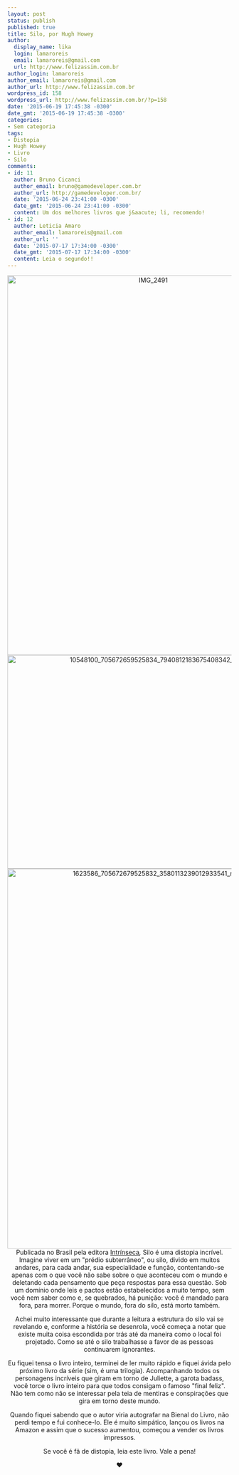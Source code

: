 ```yaml
---
layout: post
status: publish
published: true
title: Silo, por Hugh Howey
author:
  display_name: lika
  login: lamaroreis
  email: lamaroreis@gmail.com
  url: http://www.felizassim.com.br
author_login: lamaroreis
author_email: lamaroreis@gmail.com
author_url: http://www.felizassim.com.br
wordpress_id: 158
wordpress_url: http://www.felizassim.com.br/?p=158
date: '2015-06-19 17:45:38 -0300'
date_gmt: '2015-06-19 17:45:38 -0300'
categories:
- Sem categoria
tags:
- Distopia
- Hugh Howey
- Livro
- Silo
comments:
- id: 11
  author: Bruno Cicanci
  author_email: bruno@gamedeveloper.com.br
  author_url: http://gamedeveloper.com.br/
  date: '2015-06-24 23:41:00 -0300'
  date_gmt: '2015-06-24 23:41:00 -0300'
  content: Um dos melhores livros que j&aacute; li, recomendo!
- id: 12
  author: Leticia Amaro
  author_email: lamaroreis@gmail.com
  author_url: ''
  date: '2015-07-17 17:34:00 -0300'
  date_gmt: '2015-07-17 17:34:00 -0300'
  content: Leia o segundo!!
---
```

<p style="text-align: center;"><a href="http://52.88.2.168/wp-content/uploads/2015/06/10548100_705672659525834_7940812183675408342_o.jpg"><img class="aligncenter wp-image-161 size-large" src="http://52.88.2.168/wp-content/uploads/2015/06/IMG_2491-e1434682337705-768x1024.jpg" alt="IMG_2491" width="640" height="853" /><img class="aligncenter wp-image-160 size-large" src="http://52.88.2.168/wp-content/uploads/2015/06/10548100_705672659525834_7940812183675408342_o-1024x768.jpg" alt="10548100_705672659525834_7940812183675408342_o" width="640" height="480" /></a><a href="http://52.88.2.168/wp-content/uploads/2015/06/1623586_705672679525832_3580113239012933541_n.jpg"><img class="aligncenter wp-image-159" src="http://52.88.2.168/wp-content/uploads/2015/06/1623586_705672679525832_3580113239012933541_n.jpg" alt="1623586_705672679525832_3580113239012933541_n" width="640" height="853" /></a> Publicada no Brasil pela editora <a href="http://www.intrinseca.com.br/ordem/">Intr&iacute;nseca</a><em>, </em>Silo &eacute; uma distopia incr&iacute;vel. Imagine viver em um "pr&eacute;dio subterr&acirc;neo", ou silo, divido em muitos andares, para cada andar, sua especialidade e fun&ccedil;&atilde;o, contentando-se apenas com o que voc&ecirc; n&atilde;o sabe sobre o que aconteceu com o mundo e deletando cada pensamento que pe&ccedil;a respostas para essa quest&atilde;o. Sob um dom&iacute;nio onde leis e pactos est&atilde;o estabelecidos a muito tempo, sem voc&ecirc; nem saber como e, se quebrados, h&aacute; puni&ccedil;&atilde;o: voc&ecirc; &eacute; mandado para fora, para morrer. Porque o mundo, fora do silo, est&aacute; morto tamb&eacute;m.</p></p>
<p style="text-align: center;">Achei muito interessante que durante a leitura a estrutura do silo vai se revelando e, conforme a hist&oacute;ria se desenrola, voc&ecirc; come&ccedil;a a notar que existe muita coisa escondida por tr&aacute;s at&eacute; da maneira como o local foi projetado. Como se at&eacute; o silo trabalhasse a favor de as pessoas continuarem ignorantes.</p></p>
<p style="text-align: center;">Eu fiquei tensa o livro inteiro, terminei de ler muito r&aacute;pido e fiquei &aacute;vida pelo pr&oacute;ximo livro da s&eacute;rie (sim, &eacute; uma trilogia). Acompanhando todos os personagens incr&iacute;veis que giram em torno de Juliette, a garota badass, voc&ecirc; torce o livro inteiro para que todos consigam o famoso "final feliz". N&atilde;o tem como n&atilde;o se interessar pela teia de mentiras e conspira&ccedil;&otilde;es que gira em torno deste mundo.</p></p>
<p style="text-align: center;">Quando fiquei sabendo que o autor viria autografar na Bienal do Livro, n&atilde;o perdi tempo e fui conhece-lo. Ele &eacute; muito simp&aacute;tico, lan&ccedil;ou os livros na Amazon e assim que o sucesso aumentou, come&ccedil;ou a vender os livros impressos.</p></p>
<p style="text-align: center;">Se voc&ecirc; &eacute; f&atilde; de distopia, leia este livro. Vale a pena!</p></p>
<p style="text-align: center;"><b>&hearts;</b></p></p>
